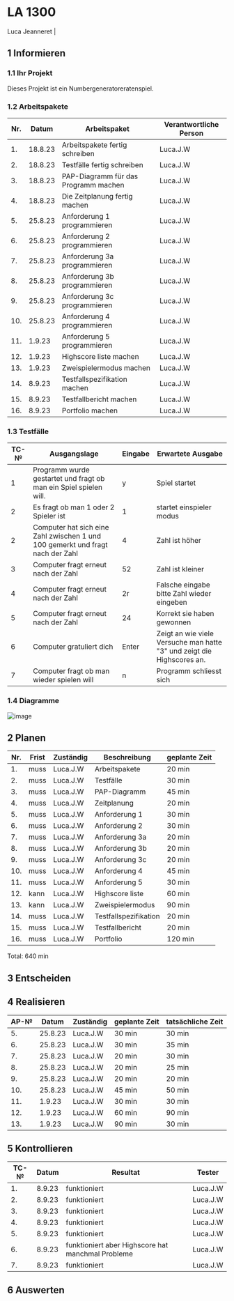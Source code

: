 # LA 1300

Luca Jeanneret
                                                     |
## 1 Informieren

### 1.1 Ihr Projekt

Dieses Projekt ist ein Numbergeneratoreratenspiel.

### 1.2 Arbeitspakete

| Nr. | Datum | Arbeitspaket | Verantwortliche Person |
| --- |---- | ----- | --------- |
| 1.| 18.8.23 | Arbeitspakete fertig schreiben | Luca.J.W |
| 2.| 18.8.23 | Testfälle fertig schreiben | Luca.J.W |
| 3.| 18.8.23 | PAP-Diagramm für das Programm machen | Luca.J.W |
| 4.| 18.8.23 | Die Zeitplanung fertig machen | Luca.J.W |
| 5.| 25.8.23 | Anforderung 1 programmieren | Luca.J.W |
| 6.| 25.8.23 | Anforderung 2 programmieren | Luca.J.W |
| 7.| 25.8.23 | Anforderung 3a programmieren | Luca.J.W |
| 8.| 25.8.23 | Anforderung 3b programmieren | Luca.J.W |
| 9.| 25.8.23 | Anforderung 3c programmieren | Luca.J.W |
| 10.| 25.8.23 | Anforderung 4 programmieren | Luca.J.W |
| 11.| 1.9.23 | Anforderung 5 programmieren | Luca.J.W |
| 12.| 1.9.23 | Highscore liste machen | Luca.J.W |
| 13.| 1.9.23 | Zweispielermodus machen | Luca.J.W |
| 14.| 8.9.23 | Testfallspezifikation machen| Luca.J.W |
| 15.| 8.9.23 | Testfallbericht machen | Luca.J.W |
| 16.| 8.9.23 | Portfolio machen | Luca.J.W |


### 1.3 Testfälle

| TC-№ | Ausgangslage | Eingabe | Erwartete Ausgabe |
| ---- | ------------ | ------- | ----------------- |
| 1  | Programm wurde gestartet und fragt ob man ein Spiel spielen will. | y | Spiel startet |
| 2  | Es fragt ob man 1 oder 2 Spieler ist | 1 | startet einspieler modus |
| 2  | Computer hat sich eine Zahl zwischen 1 und 100 gemerkt und fragt nach der Zahl | 4 | Zahl ist höher |
| 3  | Computer fragt erneut nach der Zahl | 52 | Zahl ist kleiner |
| 4  | Computer fragt erneut nach der Zahl | 2r | Falsche eingabe bitte Zahl wieder eingeben |
| 5  | Computer fragt erneut nach der Zahl | 24 | Korrekt sie haben gewonnen |
| 6  | Computer gratuliert dich | Enter | Zeigt an wie viele Versuche man hatte "3" und zeigt die Highscores an. |
| 7  | Computer fragt ob man wieder spielen will | n | Programm schliesst sich |


### 1.4 Diagramme

![image](https://github.com/Plasticgun21/LA1300/assets/110892742/f988f437-2556-47df-8075-80f24258a44b)

## 2 Planen

| Nr. | Frist | Zuständig | Beschreibung | geplante Zeit |
| ---- | ----- | --------- | ------------ | ------------- |
| 1. | muss | Luca.J.W | Arbeitspakete | 20 min |
| 2. | muss | Luca.J.W | Testfälle | 30 min |
| 3. | muss | Luca.J.W | PAP-Diagramm | 45 min |
| 4. | muss | Luca.J.W | Zeitplanung | 20 min |
| 5. | muss | Luca.J.W | Anforderung 1 | 30 min |
| 6. | muss | Luca.J.W | Anforderung 2 | 30 min |
| 7. | muss | Luca.J.W | Anforderung 3a | 20 min |
| 8. | muss | Luca.J.W | Anforderung 3b | 20 min |
| 9. | muss | Luca.J.W | Anforderung 3c | 20 min |
| 10. | muss | Luca.J.W | Anforderung 4 | 45 min |
| 11. | muss | Luca.J.W | Anforderung 5 | 30 min |
| 12. | kann | Luca.J.W | Highscore liste | 60 min |
| 13. | kann | Luca.J.W | Zweispielermodus | 90 min |
| 14. | muss | Luca.J.W | Testfallspezifikation | 20 min |
| 15. | muss | Luca.J.W | Testfallbericht | 20 min |
| 16. | muss | Luca.J.W | Portfolio | 120 min |
Total: 640 min


## 3 Entscheiden


## 4 Realisieren

| AP-№ | Datum | Zuständig | geplante Zeit | tatsächliche Zeit |
| ---- | ----- | --------- | ------------- | ----------------- |
| 5.   |25.8.23| Luca.J.W  |       30 min  |          30 min   |
| 6.   |25.8.23| Luca.J.W  |       30 min  |          35 min   |
| 7.   |25.8.23| Luca.J.W  |       20 min  |          30 min   |
| 8.   |25.8.23| Luca.J.W  |       20 min  |          25 min   |
| 9.   |25.8.23| Luca.J.W  |       20 min  |          20 min   |
| 10.  |25.8.23| Luca.J.W  |       45 min  |          50 min   |
| 11.  |1.9.23 | Luca.J.W  |       30 min  |          30 min   |
| 12.  |1.9.23 | Luca.J.W  |       60 min  |          90 min   |
| 13.  |1.9.23 | Luca.J.W  |       90 min  |          30 min   |


## 5 Kontrollieren

| TC-№ | Datum | Resultat | Tester |
| ---- | ----- | -------- | ------ |
| 1.   |8.9.23 |funktioniert|Luca.J.W|
| 2.   |8.9.23 |funktioniert|Luca.J.W|
| 3.   |8.9.23 |funktioniert|Luca.J.W|
| 4.   |8.9.23 |funktioniert|Luca.J.W|
| 5.   |8.9.23 |funktioniert|Luca.J.W|
| 6.   |8.9.23 |funktioniert aber Highscore hat manchmal Probleme|Luca.J.W|
| 7.   |8.9.23 |funktioniert|Luca.J.W|


## 6 Auswerten

